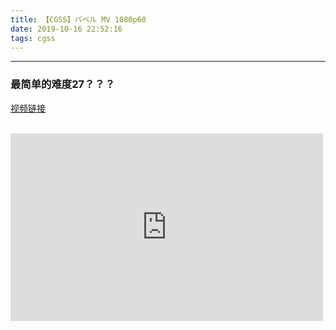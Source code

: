 ```yaml
---
title: 【CGSS】バベル MV 1080p60
date: 2019-10-16 22:52:16
tags: cgss
---
```


---
### 最简单的难度27？？？
[视频链接](https://www.acfun.cn/player/ac11336908)
<br></br>
<iframe style="min-width: 500px;min-height: 300px"   src="https://www.acfun.cn/player/ac11336908" id="ACFlashPlayer-re"  scrolling="no" border="0" frameborder="no" framespacing="0" allowfullscreen="true"></iframe>